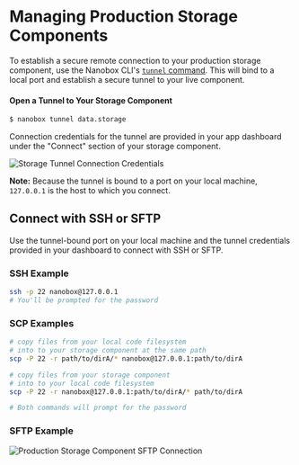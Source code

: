 # Managing Production Storage Components

To establish a secure remote connection to your production storage component, use the Nanobox CLI's [`tunnel` command](https://docs.nanobox.io/cli/tunnel/). This will bind to a local port and establish a secure tunnel to your live component.

#### Open a Tunnel to Your Storage Component
```bash
$ nanobox tunnel data.storage
```

Connection credentials for the tunnel are provided in your app dashboard under the "Connect" section of your storage component.

![Storage Tunnel Connection Credentials](/assets/storage/tunnel-creds.png)

**Note:** Because the tunnel is bound to a port on your local machine, `127.0.0.1` is the host to which you connect.

## Connect with SSH or SFTP
Use the tunnel-bound port on your local machine and the tunnel credentials provided in your dashboard to connect with SSH or SFTP.

### SSH Example
```bash
ssh -p 22 nanobox@127.0.0.1
# You'll be prompted for the password
```

### SCP Examples
```bash
# copy files from your local code filesystem
# into to your storage component at the same path
scp -P 22 -r path/to/dirA/* nanobox@127.0.0.1:path/to/dirA

# copy files from your storage component
# into to your local code filesystem
scp -P 22 -r nanobox@127.0.0.1:path/to/dirA/* path/to/dirA

# Both commands will prompt for the password
```

### SFTP Example
![Production Storage Component SFTP Connection](/assets/storage/storage-sftp-prod.png)
